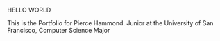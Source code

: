 HELLO WORLD

This is the Portfolio for Pierce Hammond. 
Junior at the University of San Francisco, Computer Science Major


